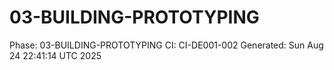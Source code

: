 # 03-BUILDING-PROTOTYPING
Phase: 03-BUILDING-PROTOTYPING
CI: CI-DE001-002
Generated: Sun Aug 24 22:41:14 UTC 2025
